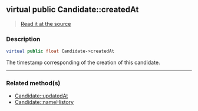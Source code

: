 ## virtual public Candidate::createdAt

> [Read it at the source](https://github.com/julien-boudry/Condorcet/blob/master/src/Candidate.php#L20)

### Description    

```php
virtual public float Candidate->createdAt 
```

The timestamp corresponding of the creation of this candidate.
    
---------------------------------------

### Related method(s)      

* [Candidate::updatedAt](/Docs/ApiReferences/Candidate%20Class/virtual%20public%20Candidate--updatedAt.md)    
* [Candidate::nameHistory](/Docs/ApiReferences/Candidate%20Class/public%20Candidate--nameHistory.md)    
